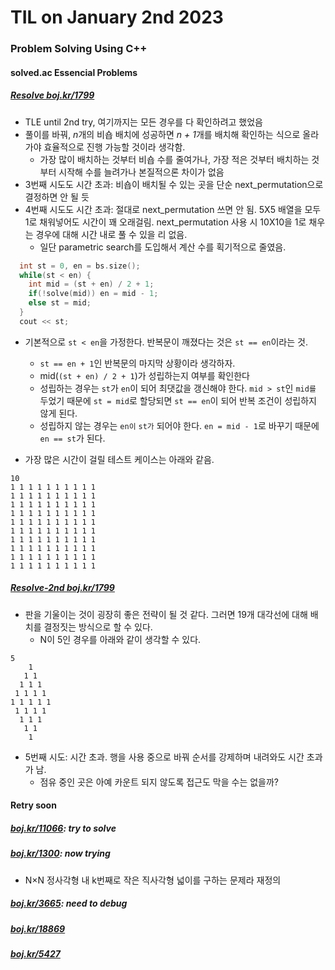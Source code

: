 # **TIL on January 2nd 2023**
### Problem Solving Using C++
#### solved.ac Essencial Problems
##### [Resolve boj.kr/1799](../../../Problem%20Solving/boj/solvedac/1799-re-01-02-2023.cpp)
* TLE until 2nd try, 여기까지는 모든 경우를 다 확인하려고 했었음
* 풀이를 바꿔, *n*개의 비숍 배치에 성공하면 *n + 1*개를 배치해 확인하는 식으로 올라가야 효율적으로 진행 가능할 것이라 생각함.
  - 가장 많이 배치하는 것부터 비숍 수를 줄여가나, 가장 적은 것부터 배치하는 것부터 시작해 수를 늘려가나 본질적으론 차이가 없음
* 3번째 시도도 시간 초과: 비숍이 배치될 수 있는 곳을 단순 next_permutation으로 결정하면 안 될 듯
* 4번째 시도도 시간 초과: 절대로 next_permutation 쓰면 안 됨. 5X5 배열을 모두 1로 채워넣어도 시간이 꽤 오래걸림. next_permutation 사용 시 10X10을 1로 채우는 경우에 대해 시간 내로 풀 수 있을 리 없음.
  - 일단 parametric search를 도입해서 계산 수를 획기적으로 줄였음.
```cpp
  int st = 0, en = bs.size();
  while(st < en) {
    int mid = (st + en) / 2 + 1;
    if(!solve(mid)) en = mid - 1;
    else st = mid;
  }
  cout << st;
```
* 기본적으로 `st < en`을 가정한다. 반복문이 깨졌다는 것은 `st == en`이라는 것.
  - `st == en + 1`인 반복문의 마지막 상황이라 생각하자.
  - mid(`(st + en) / 2 + 1`)가 성립하는지 여부를 확인한다
  - 성립하는 경우는 `st`가 `en`이 되어 최댓값을 갱신해야 한다. `mid > st`인 `mid를` 두었기 때문에 `st = mid`로 할당되면 `st == en`이 되어 반복 조건이 성립하지 않게 된다.
  - 성립하지 않는 경우는 `en이` `st가` 되어야 한다. `en = mid - 1`로 바꾸기 때문에 `en == st`가 된다.

* 가장 많은 시간이 걸릴 테스트 케이스는 아래와 같음.

```shell
10
1 1 1 1 1 1 1 1 1 1
1 1 1 1 1 1 1 1 1 1
1 1 1 1 1 1 1 1 1 1
1 1 1 1 1 1 1 1 1 1
1 1 1 1 1 1 1 1 1 1
1 1 1 1 1 1 1 1 1 1
1 1 1 1 1 1 1 1 1 1
1 1 1 1 1 1 1 1 1 1
1 1 1 1 1 1 1 1 1 1
1 1 1 1 1 1 1 1 1 1
```

##### [Resolve-2nd boj.kr/1799](../../../Problem%20Solving/boj/solvedac/1799-re2-01-02-2023.cpp)
* 판을 기울이는 것이 굉장히 좋은 전략이 될 것 같다. 그러면 19개 대각선에 대해 배치를 결정짓는 방식으로 할 수 있다.
  - N이 5인 경우를 아래와 같이 생각할 수 있다.
```shell
5
    1
   1 1
  1 1 1
 1 1 1 1
1 1 1 1 1
 1 1 1 1
  1 1 1
   1 1
    1
```
* 5번째 시도: 시간 초과. 행을 사용 중으로 바꿔 순서를 강제하며 내려와도 시간 초과가 남.
  - 점유 중인 곳은 아예 카운트 되지 않도록 접근도 막을 수는 없을까?

#### Retry soon
##### [boj.kr/11066](../../../Problem%20Solving/boj/Dynamic%20programming/11066-12-28-2022.cpp): try to solve

##### [boj.kr/1300](../../../Problem%20Solving/boj/Binary%20search/1300-12-23-2022.cpp): now trying
* N×N 정사각형 내 k번째로 작은 직사각형 넓이를 구하는 문제라 재정의

##### [boj.kr/3665](../../../Problem%20Solving/boj/Topological%20sorting/3665-12-28-2022.cpp): need to debug

##### [boj.kr/18869](../../../Problem%20Solving/boj/Binary%20search/18869-08-29-2022.cpp)

##### [boj.kr/5427](../../../Problem%20Solving/boj/Breadth%20first%20search/5427-12-31-2022.cpp)